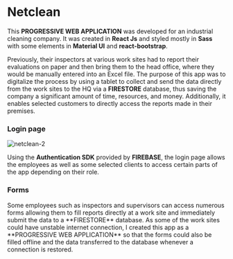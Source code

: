 
# Netclean 

This **PROGRESSIVE WEB APPLICATION** was developed for an industrial cleaning company. It was created in **React Js** and styled mostly in **Sass** with some elements in **Material UI** and **react-bootstrap**. 

Previously, their inspectors at various work sites had to report their evaluations on paper and then bring them to the head office, where they would be manually entered into an Excel file. The purpose of this app was to digitalize the process by using a tablet to collect and send the data directly from the work sites to the HQ via a **FIRESTORE** database, thus saving the company a significant amount of time, resources, and money. Additionally, it enables selected customers to directly access the reports made in their premises. 

 
<h3>Login page</h3>

![netclean-2](https://github.com/user-attachments/assets/c373f7df-38e7-4096-94a6-c727dcd8c876)

Using the **Authentication SDK** provided by **FIREBASE**, the login page allows the employees as well as some selected clients to access certain parts of the app depending on their role.

<h3>Forms</h3>
Some employees such as inspectors and supervisors can access numerous forms allowing them to fill reports directly at a work site and immediately submit the data to a **FIRESTORE** database. As some of the work sites could have unstable internet connection, I created this app as a **PROGRESSIVE WEB APPLICATION** so that the forms could also be filled offline and the data transferred to the database whenever a connection is restored.

